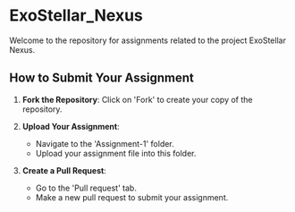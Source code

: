 # ExoStellar_Nexus

Welcome to the repository for assignments related to the project ExoStellar Nexus.

## How to Submit Your Assignment

1. **Fork the Repository**: Click on 'Fork' to create your copy of the repository.

2. **Upload Your Assignment**:
   - Navigate to the 'Assignment-1' folder.
   - Upload your assignment file into this folder.

3. **Create a Pull Request**:
   - Go to the 'Pull request' tab.
   - Make a new pull request to submit your assignment.
